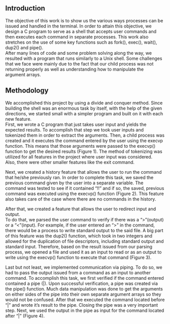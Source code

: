 ## **Introduction**

The objective of this work is to show us the various ways processes can be issued
and handled in the terminal. In order to attain this objective, we design a C 
program to serve as a shell that accepts user commands and then executes each 
command in separate processes.  This work also stretches on the use of some key 
functions such as fork(), exec(), wait(), dup2() and pipe().  
After many lines of code and some problem solving along the way, we resulted 
with a program that runs similarly to a Unix shell.  Some challenges that we face
were mainly due to the fact that our child process was not returning properly as 
well as understanding how to manipulate the argument arrays.

## **Methodology**

We accomplished this project by using a divide and conquer method.  Since building
the shell was an enormous task by itself, with the help of the given directions, we 
started small with a simpler program and built on it with each new feature.  
First, we wrote a C program that just takes user input and yields the expected results. 
To accomplish that step we took user inputs and tokenized them in order to extract the
arguments.  Then, a child process was created and it executes the command entered by 
the user using the execvp function.  This means that those arguments were passed to 
the execvp() function to get the desired results (Figure 1).  The method of tokenizing 
was utilized for all features in the project where user input was considered.  
Also, there were other smaller features like the exit command.

Next, we created a history feature that allows the user to run the command that he/she
previously ran.  In order to complete this task, we saved the previous command given by
the user into a separate variable.  The command was tested to see if it contained “!!” 
and if so, the saved, previous command was executed using the execvp() function (Figure 2).
This feature also takes care of the case where there are no commands in the history.

After that, we created a feature that allows the user to redirect input and output.  
To do that, we parsed the user command to verify if there was a “>”(output) or a “<”(input). 
For example, if the user entered an “>” in the command, there would be a process to write 
standard output to the said file.  A big part of this feature was the dup2() function, 
which took in two integers and allowed for the duplication of file descriptors, including
standard output and standard input.  Therefore, based on the result issued from our parsing
process, we opened a file and used it as an input to read or as an output to write using the
execvp() function to execute that command (Figure 3).

Last but not least, we implemented communication via piping.  To do so, we had to pass the 
output issued from a command as an input to another command.  To accomplish this task, we 
first verified if the command entered contained a pipe (|). Upon successful verification, 
a pipe was created via the pipe() function.  Much data manipulation was done to get the 
arguments on either sides of the pipe into their own separate argument arrays so they would
not be confused.  After that we executed the command located before “|” and wrote it’s result 
to the pipe.  Closing the pipe was a very important step. Next, we used the output in the pipe as input for the command located after “|” (Figure 4).
